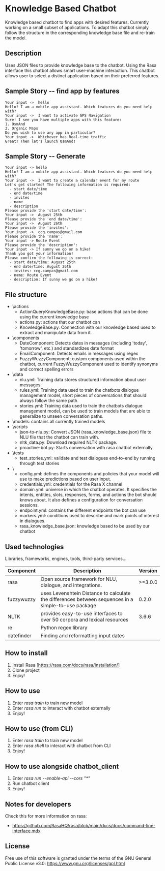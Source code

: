 # Knowledge Based Chatbot
Knowledge based chatbot to find apps with desired features. Currently working on a small subset of applications. To adapt this chatbot simply follow the structure in the corresponding knowledge base file and re-train the model. 

## Description
Uses JSON files to provide knowledge base to the chatbot. Using the Rasa interface this chatbot allows smart user-machine interaction. This chatbot allows user to select a distinct application based on their preferred features.

## Sample Story -- find app by features
````
Your input ->  hello                                                                   
Hello! I am a mobile app assistant. Which features do you need help with?
Your input ->  I want to activate GPS Navigation                                       
Sure! I see you have multiple apps with this feature:
1. OsmAnd 
2. Organic Maps 
Do you wish to use any app in particular?
Your input ->  Whichever has Real-time traffic                                         
Great! Then let's launch OsmAnd!

````

## Sample Story -- Generate 
````
Your input -> hello                                                             
Hello! I am a mobile app assistant. Which features do you need help with?
Your input ->  I want to create a calendar event for my route
Let's get started! The following information is required:
  - start date/time
  - end date/time
  - invites
  - name
  - description
Please provide the 'start date/time':
Your input ->  August 25th
Please provide the 'end date/time':
Your input ->  August 26th
Please provide the 'invites':
Your input ->  ccg.campas@gmail.com
Please provide the 'name':
Your input -> Route Event
Please provide the 'description':
Your input -> If sunny we go on a hike!
Thank you got your information!
Please confirm the following is correct:
  - start date/time: August 25th
  - end date/time: August 26th
  - invites: ccg.campas@gmail.com
  - name: Route Event
  - description: If sunny we go on a hike!
````

## File structure

- \actions
  - ActionQueryKnowledgeBase.py: base actions that can be done using the current knowledge base
  - actions.py: actions that our chatbot can 
  - KnowledgeBase.py: Connection with our knowledge based used to extract and manipulate data from it.
- \components
  - DateComponent: Detects dates in messages (including 'today', 'tomorrow', etc.) and standardizes date format
  - EmailComponent: Detects emails in messages using regex
  - FuzzyWuzzyComponent: custom components used within the chatbot, current FuzzyWuzzyComponent used to identify synonyms and correct spelling errors
- \data
  - nlu.yml: Training data stores structured information about user messages.
  - rules.yml: Training data used to train the chatbots dialogue management model, short pieces of conversations that should always follow the same path.
  - stories.yml: Training data used to train the chatbots dialogue management model, can be used to train models that are able to generalize to unseen conversation paths.
- \models: contains all currently trained models
- \scripts
  - json-to-nlu.py: Convert JSON (rasa_knowledge_base.json) file to NLU file that the chatbot can train with.
  - nltk_data.py: Download required NLTK package.
  - proactive-bot.py: Starts conversation with rasa chatbot externally. 
- \tests
  - test_stories.yml: validate and test dialogues end-to-end by running through test stories
- \
  - config.yml: defines the components and policies that your model will use to make predictions based on user input.
  - credentials.yml: credentials for the Rasa X channel
  - domain.yml: universe in which the chatbot operates. It specifies the intents, entities, slots, responses, forms, and actions the bot should knows about. It also defines a configuration for conversation sessions.
  - endpoint.yml: contains the different endpoints the bot can use
  - markers.yml: conditions used to describe and mark points of interest in dialogues.
  - rasa_knowledge_base.json: knowledge based to be used by our chatbot

## Used technologies

Libraries, frameworks, engines, tools, third-party services...

| Component | Description | Version |
|--------------------------|------|---------|
|rasa|Open source framework for NLU, dialogue, and integrations.|>=3.0.0|
|fuzzywuzzy|uses Levenshtein Distance to calculate the differences between sequences in a simple-to-use package|0.2.0|
|NLTK|provides easy-to-use interfaces to over 50 corpora and lexical resources|3.6.6|
|re|Python regex library||
|datefinder|Finding and reformatting input dates||

## How to install
1. Install Rasa [https://rasa.com/docs/rasa/installation/]
3. Clone project
4. Enjoy!

## How to use
1. Enter _rasa train_ to train new model
2. Enter _rasa run_ to interact with chatbot externally
3. Enjoy!

## How to use (from CLI)
1. Enter _rasa train_ to train new model
2. Enter _rasa shell_ to interact with chatbot from CLI
3. Enjoy!

## How to use alongside chatbot_client
1. Enter _rasa run --enable-api --cors "*"_
2. Run chatbot client
3. Enjoy!

## Notes for developers

Check this for more information on rasa:
- https://github.com/RasaHQ/rasa/blob/main/docs/docs/command-line-interface.mdx

## License

Free use of this software is granted under the terms of the GNU General Public License v3.0: https://www.gnu.org/licenses/gpl.html
